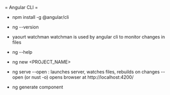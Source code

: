 = Angular CLI =

* npm install -g @angular/cli
* ng --version
* yaourt watchman
watchman is used by angular cli to monitor changes in files
* ng --help

* ng new <PROJECT_NAME>
* ng serve --open : launches server, watches files, rebuilds on changes
--open (or nust -o) opens browser at http://localhost:4200/

* ng generate component <component-name>
